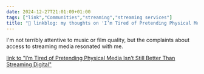 ```yaml
---
date: 2024-12-27T21:01:09+01:00
tags: ["link","Communities","streaming","streaming services"]
title: "🔗 linkblog: my thoughts on 'I’m Tired of Pretending Physical Media Isn’t Still Better Than Streaming Digital'"
---
```

I'm not terribly attentive to music or film quality, but the complaints about access to streaming media resonated with me.

[link to "I’m Tired of Pretending Physical Media Isn’t Still Better Than Streaming Digital"](https://gizmodo.com/im-tired-of-pretending-physical-media-isnt-still-better-than-streaming-digital-2000543458)
